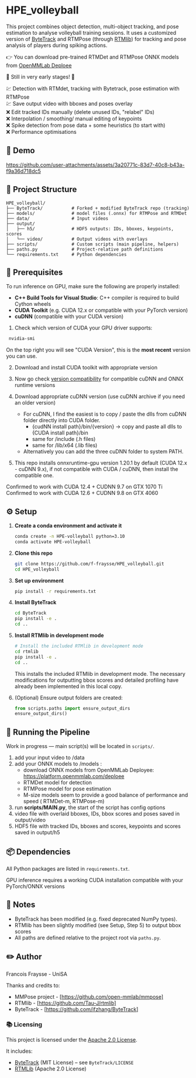# HPE_volleyball

This project combines object detection, multi-object tracking, and pose estimation to analyse volleyball training sessions. It uses a customized version of [ByteTrack](https://github.com/ifzhang/ByteTrack) and RTMPose (through [RTMlib](https://github.com/Tau-J/rtmlib)) for tracking and pose analysis of players during spiking actions.

👉 You can download pre-trained RTMDet and RTMPose ONNX models from [OpenMMLab Deploee](https://platform.openmmlab.com/deploee)

🔺 Still in very early stages! 🔺

💹 Detection with RTMdet, tracking with Bytetrack, pose estimation with RTMPose<br>
💹 Save output video with bboxes and poses overlay<br>
❌ Edit tracked IDs manually (delete unused IDs, "relabel" IDs)<br>
❌ Interpolation / smoothing/ manual editing of keypoints<br>
❌ Spike detection from pose data + some heuristics (to start with)<br>
❌ Performance optimisations

## 🎥 Demo

https://github.com/user-attachments/assets/3a20771c-83d7-40c8-b43a-f9a36d718dc5

## 📁 Project Structure

```
HPE_volleyball/
├── ByteTrack/           # Forked + modified ByteTrack repo (tracking)
├── models/              # model files (.onnx) for RTMPose and RTMDet
├── data/                # Input videos
├── output/
│   ├── h5/              # HDF5 outputs: IDs, bboxes, keypoints, scores
│   └── video/           # Output videos with overlays
├── scripts/             # Custom scripts (main pipeline, helpers)
├── paths.py             # Project-relative path definitions
└── requirements.txt     # Python dependencies
```

## 🔧 Prerequisites

To run inference on GPU, make sure the following are properly installed:

- **C++ Build Tools for Visual Studio**: C++ compiler is required to build Cython wheels
- **CUDA Toolkit** (e.g. CUDA 12.x or compatible with your PyTorch version)
- **cuDNN** (compatible with your CUDA version)

1. Check which version of CUDA your GPU driver supports:
  ```bash
   nvidia-smi
   ```
   On the top right you will see "CUDA Version", this is the **most recent** version you can use.

2. Download and install CUDA toolkit with appropriate version
3. Now go check [version compatibility](https://onnxruntime.ai/docs/execution-providers/CUDA-ExecutionProvider.html) for compatible cuDNN and ONNX runtime versions
4. Download appropriate cuDNN version (use cuDNN archive if you need an older version)

   - For cuDNN, I find the easiest is to copy / paste the dlls from cuDNN folder directly into CUDA folder.
      - {cudNN install path}/bin/{version} -> copy and paste all dlls to {CUDA install path}/bin<br>
      - same for /include (.h files)<br>
      - same for /lib/x64 (.lib files)<br>
   - Alternatively you can add the three cuDNN folder to system PATH.

5. This repo installs onnxruntime-gpu version 1.20.1 by default (CUDA 12.x - cuDNN 9.x), if not compatible with CUDA / cuDNN, then install the compatible one.

Confirmed to work with CUDA 12.4 + CUDNN 9.7 on GTX 1070 Ti<br>
Confirmed to work with CUDA 12.6 + CUDNN 9.8 on GTX 4060

## ⚙️ Setup

1. **Create a conda environment and activate it**
   ```bash
   conda create -n HPE-volleyball python=3.10
   conda activate HPE-volleyball
   ```

2. **Clone this repo**
   ```bash
   git clone https://github.com/f-fraysse/HPE_volleyball.git
   cd HPE_volleyball
   ```

3. **Set up environment**
   ```bash
   pip install -r requirements.txt
   ```

4. **Install ByteTrack**
   ```bash
   cd ByteTrack
   pip install -e .
   cd ..
   ```
5. **Install RTMlib in development mode**
   ```bash
   # Install the included RTMlib in development mode
   cd rtmlib
   pip install -e .
   cd ..
   ```
   
   This installs the included RTMlib in development mode. The necessary modifications for outputting bbox scores and detailed profiling have already been implemented in this local copy.

6. (Optional) Ensure output folders are created:
   ```python
   from scripts.paths import ensure_output_dirs
   ensure_output_dirs()
   ```

## 🚀 Running the Pipeline

Work in progress — main script(s) will be located in `scripts/`.

1. add your input video to /data
2. add your ONNX models to /models :
      - download ONNX models from OpenMMLab Deployee: https://platform.openmmlab.com/deploee 
      - RTMDet model for detection
      - RTMPose model for pose estimation
      - M-size models seem to provide a good balance of performance and speed ( RTMDet-m, RTMPose-m)
3. run **scripts/MAIN.py**, the start of the script has config options
4. video file with overlaid bboxes, IDs, bbox scores and poses saved in output/video
5. HDF5 file with tracked IDs, bboxes and scores, keypoints and scores saved in output/h5

## 📦 Dependencies

All Python packages are listed in `requirements.txt`.

GPU inference requires a working CUDA installation compatible with your PyTorch/ONNX versions

## 📄 Notes

- ByteTrack has been modified (e.g. fixed deprecated NumPy types).
- RTMlib has been slightly modified (see Setup, Step 5) to output bbox scores
- All paths are defined relative to the project root via `paths.py`.

## ✏️ Author

Francois Fraysse - UniSA

Thanks and credits to:  
- MMPose project - [https://github.com/open-mmlab/mmpose]
- RTMlib - [https://github.com/Tau-J/rtmlib]
- ByteTrack - [https://github.com/ifzhang/ByteTrack]

### 📚 Licensing

This project is licensed under the [Apache 2.0 License](LICENSE).

It includes:
- [ByteTrack](https://github.com/ifzhang/ByteTrack) (MIT License) – see `ByteTrack/LICENSE`
- [RTMLib](https://github.com/open-mmlab/rtmlib) (Apache 2.0 License)
